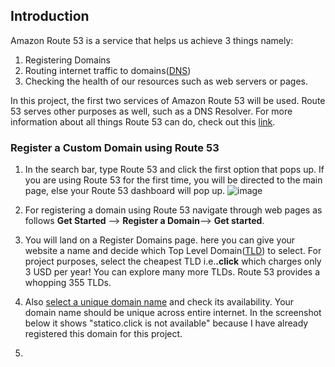 ## Introduction
Amazon Route 53 is a service that helps us achieve 3 things namely:
1) Registering Domains
2) Routing internet traffic to domains([DNS]())
3) Checking the health of our resources such as web servers or pages.
   
In this project, the first two services of Amazon Route 53 will be used. Route 53 serves other purposes as well, such as a DNS Resolver. For more information about all things Route 53 can do, check out this [link]().

### Register a Custom Domain using Route 53
1. In the search bar, type Route 53 and click the first option that pops up. If you are using Route 53 for the first time, you will be directed to the main page, else your Route 53 dashboard will pop up.
   ![image](https://github.com/user-attachments/assets/c41ac112-53ab-494d-b17d-a13e4a4eb532)

2. For registering a domain using Route 53 navigate through web pages as follows **Get Started** --> **Register a Domain**--> **Get started**.

3. You will land on a Register Domains page. here you can give your website a name and decide which Top Level Domain([TLD]()) to select. For project purposes, select the cheapest TLD i.e.**.click** which charges only 3 USD per year! You can explore many more TLDs. Route 53 provides a whopping 355 TLDs.

4. Also [select a unique domain name]() and check its availability. Your domain name should be unique across entire internet. In the screenshot below it shows "statico.click is not available" because I have already registered this domain for this project.

5.     

   


    
